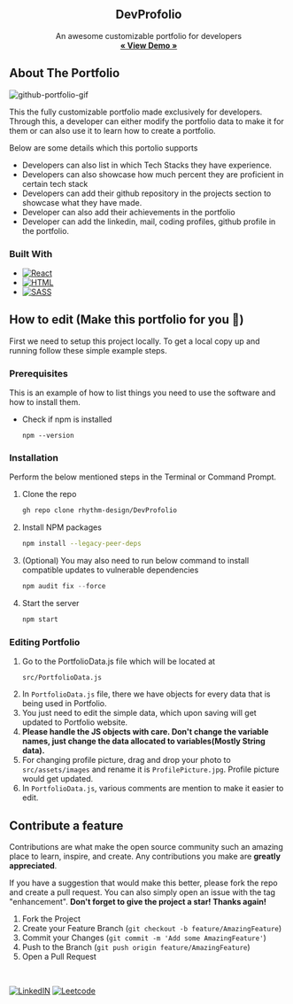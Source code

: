 
<div align="center">
  <h2 align="center">DevProfolio</h3>
  <p align="center">
    An awesome customizable portfolio for developers 
    <br />
    <a href="https://pavan-j-portfolio.netlify.app/"><strong>« View Demo »</strong></a>
    <br />
  </p>
</div>

<!-- ABOUT THE PROJECT -->
## About The Portfolio

![github-portfolio-gif]()

This the fully customizable portfolio made exclusively for developers. Through this, a developer can either modify the portfolio data to make it for them or can also use it to learn how to create a portfolio.

Below are some details which this portolio supports

* Developers can also list in which Tech Stacks they have experience.
* Developers can also showcase how much percent they are proficient in certain tech stack
* Developers can add their github repository in the projects section to showcase what they have made.
* Developer can also add their achievements in the portfolio
* Developer can add the linkedin, mail, coding profiles, github profile in the portfolio. 


### Built With

* [![React][React.js]][React-url]
* [![HTML]][Html-url]
* [![SASS]][SASS-url]

<!-- GETTING STARTED -->
## How to edit (Make this portfolio for you 🥳)

First we need to setup this project locally. To get a local copy up and running follow these simple example steps.

### Prerequisites

This is an example of how to list things you need to use the software and how to install them.
* Check if npm is installed
  ```
  npm --version
  ```

### Installation

Perform the below mentioned steps in the Terminal or Command Prompt.

1. Clone the repo
   ```sh
   gh repo clone rhythm-design/DevProfolio
   ```
2. Install NPM packages
   ```sh
   npm install --legacy-peer-deps
   ```
3. (Optional) You may also need to run below command to install compatible updates to vulnerable dependencies
   ```js
   npm audit fix --force
   ```
4. Start the server
   ```js
   npm start
   ```
### Editing Portfolio
 1. Go to the PortfolioData.js file which will be located at 
    ```
    src/PortfolioData.js
    ```
 2. In `PortfolioData.js` file, there we have objects for every data that is being used in Portfolio.
 3. You just need to edit the simple data, which upon saving will get updated to Portfolio website.
 4. <strong> Please handle the JS objects with care. Don't change the variable names, just change the data allocated to variables(Mostly String data). </strong>
 5. For changing profile picture, drag and drop your photo to `src/assets/images` and rename it is `ProfilePicture.jpg`. Profile picture would get updated.
 6. In `PortfolioData.js`, various comments are mention to make it easier to edit.
 
 
<!-- CONTRIBUTING -->
## Contribute a feature

Contributions are what make the open source community such an amazing place to learn, inspire, and create. Any contributions you make are **greatly appreciated**.

If you have a suggestion that would make this better, please fork the repo and create a pull request. You can also simply open an issue with the tag "enhancement".
<strong>Don't forget to give the project a star! Thanks again! </strong>

1. Fork the Project
2. Create your Feature Branch (`git checkout -b feature/AmazingFeature`)
3. Commit your Changes (`git commit -m 'Add some AmazingFeature'`)
4. Push to the Branch (`git push origin feature/AmazingFeature`)
5. Open a Pull Request


<!-- Profiles -->
<br />

[![LinkedIN]][Linkedin-url]
[![Leetcode]][LeetCode-url]


<!-- MARKDOWN LINKS & IMAGES -->
[SASS-url]: https://sass-lang.com/
[SASS]: https://img.shields.io/badge/SASS-a91e50?style=for-the-badge&logo=SCSS&logoColor=563d7c
[React.js]: https://img.shields.io/badge/React-20232A?style=for-the-badge&logo=react&logoColor=61DAFB
[React-url]: https://reactjs.org/
[HTML]: https://img.shields.io/badge/HTML-FF2D20?style=for-the-badge&logo=HTML&logoColor=white
[html-url]: https://developer.mozilla.org/en-US/docs/Web/HTML
[LinkedIN]: https://img.shields.io/badge/LinkedIN-0077B5?style=for-the-badge&logo=LinkedIN&logoColor=white
[Linkedin-url]:linkedin.com/in/pavan-jangale
[Leetcode]: https://img.shields.io/badge/Leetcode-20232A?style=for-the-badge&logo=Leetcode&logoColor=white
[LeetCode-url]:https://leetcode.com//

